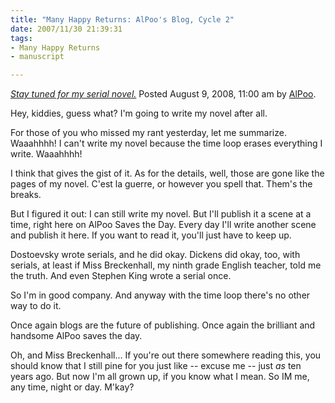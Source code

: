 ```yaml
--- 
title: "Many Happy Returns: AlPoo's Blog, Cycle 2"
date: 2007/11/30 21:39:31
tags: 
- Many Happy Returns
- manuscript

---
```


<em><u>Stay tuned for my serial novel.</u></em>
Posted August 9, 2008, 11:00 am by <u>AlPoo</u>.

Hey, kiddies, guess what?  I'm going to write my novel after all.

For those of you who missed my rant yesterday, let me summarize.  Waaahhhh!  I can't write my novel because the time loop erases everything I write.   Waaahhhh!

I think that gives the gist of it.  As for the details, well, those are gone like the pages of my novel.  C'est la guerre, or however you spell that.  Them's the breaks.

But I figured it out:  I can still write my novel.  But I'll publish it a scene at a time, right here on AlPoo Saves the Day.  Every day I'll write another scene and publish it here.  If you want to read it, you'll just have to keep up.

Dostoevsky wrote serials, and he did okay.  Dickens did okay, too, with serials, at least if Miss Breckenhall, my ninth grade English teacher, told me the truth.  And even Stephen King wrote a serial once.

So I'm in good company.  And anyway with the time loop there's no other way to do it.

Once again blogs are the future of publishing.  Once again the brilliant and handsome AlPoo saves the day.

Oh, and Miss Breckenhall...  If you're out there somewhere reading this, you should know that I still pine for you just like -- excuse me -- just <em>as</em> ten years ago.  But now I'm all grown up, if you know what I mean.  So IM me, any time, night or day.  M'kay?
